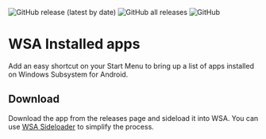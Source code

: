 ![GitHub release (latest by date)](https://img.shields.io/github/v/release/infinitepower18/wsa-installedapps)
![GitHub all releases](https://img.shields.io/github/downloads/infinitepower18/wsa-installedapps/total)
![GitHub](https://img.shields.io/github/license/infinitepower18/wsa-installedapps)

# WSA Installed apps
Add an easy shortcut on your Start Menu to bring up a list of apps installed on Windows Subsystem for Android.

## Download
Download the app from the releases page and sideload it into WSA. You can use [WSA Sideloader](https://github.com/infinitepower18/WSA-Sideloader) to simplify the process.
